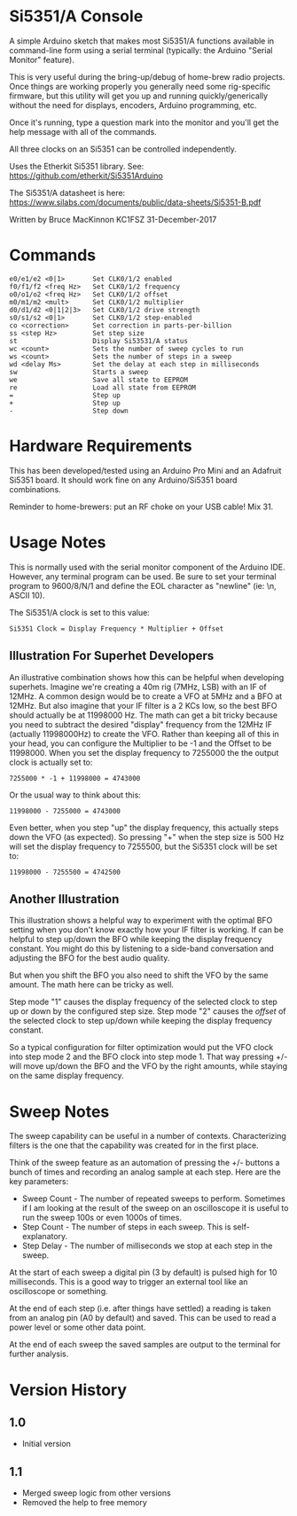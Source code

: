 Si5351/A Console
================

A simple Arduino sketch that makes most Si5351/A functions available in
command-line form using a serial terminal (typically: the Arduino "Serial Monitor"
feature).  

This is very useful during the bring-up/debug of home-brew radio projects.  Once
things are working properly you generally need some rig-specific firmware, but this
utility will get you up and running quickly/generically without the need for
displays, encoders, Arduino programming, etc.

Once it's running, type a question mark into the monitor and you'll get the
help message with all of the commands.

All three clocks on an Si5351 can be controlled independently.

Uses the Etherkit Si5351 library.  See: https://github.com/etherkit/Si5351Arduino

The Si5351/A datasheet is here: https://www.silabs.com/documents/public/data-sheets/Si5351-B.pdf

Written by Bruce MacKinnon KC1FSZ
31-December-2017

Commands
========

    e0/e1/e2 <0|1>       Set CLK0/1/2 enabled
    f0/f1/f2 <freq Hz>   Set CLK0/1/2 frequency
    o0/o1/o2 <freq Hz>   Set CLK0/1/2 offset
    m0/m1/m2 <mult>      Set CLK0/1/2 multiplier
    d0/d1/d2 <0|1|2|3>   Set CLK0/1/2 drive strength
    s0/s1/s2 <0|1>       Set CLK0/1/2 step-enabled
    co <correction>      Set correction in parts-per-billion
    ss <step Hz>         Set step size
    st                   Display Si53531/A status
    wc <count>           Sets the number of sweep cycles to run
    ws <count>           Sets the number of steps in a sweep
    wd <delay Ms>        Set the delay at each step in milliseconds
    sw                   Starts a sweep
    we                   Save all state to EEPROM
    re                   Load all state from EEPROM
    =                    Step up
    +                    Step up  
    -                    Step down

Hardware Requirements
=====================

This has been developed/tested using an Arduino Pro Mini and an Adafruit
Si5351 board.  It should work fine on any Arduino/Si5351 board combinations.

Reminder to home-brewers: put an RF choke on your USB cable! Mix 31.

Usage Notes
===========

This is normally used with the serial monitor component of the Arduino IDE.  However,
any terminal program can be used. Be sure to set your terminal program to
9600/8/N/1 and define the EOL character as "newline" (ie: \n, ASCII 10).

The Si5351/A clock is set to this value:

    Si5351 Clock = Display Frequency * Multiplier + Offset

Illustration For Superhet Developers
------------------------------------
An illustrative combination shows how this can be helpful when developing
superhets.  Imagine we're creating a 40m rig (7MHz, LSB) with an IF of 12MHz. A
common design would be to create a VFO at 5MHz and a BFO at 12MHz.  But also
imagine that your IF filter is a 2 KCs low, so the best BFO should actually be
at 11998000 Hz. The math can get a bit tricky because you need to subtract the
desired "display" frequency from the 12MHz IF (actually 11998000Hz) to create
the VFO.  Rather than keeping all of this in your head, you can configure the
Multiplier to be -1 and the Offset to be 11998000.  When you set the display
frequency to 7255000 the the output clock is actually set to:

    7255000 * -1 + 11998000 = 4743000

Or the usual way to think about this:

    11998000 - 7255000 = 4743000

Even better, when you step "up" the display frequency, this actually steps
down the VFO (as expected).  So pressing "+" when the step size is 500 Hz will
set the display frequency to 7255500, but the Si5351 clock will be set to:

    11998000 - 7255500 = 4742500

Another Illustration
--------------------
This illustration shows a helpful way to experiment with the optimal
BFO setting when you don't know exactly how your IF filter is working.
If can be helpful to step up/down the BFO while keeping the display frequency
constant.  You might do this by listening to a side-band conversation and
adjusting the BFO for the best audio quality.

But when you shift the BFO you also need to shift the VFO by the same
amount.  The math here can be tricky as well.  

Step mode "1" causes the display frequency of the selected clock to step
up or down by the configured step size.  Step mode "2" causes the *offset*
of the selected clock to step up/down while keeping the display frequency
constant.

So a typical configuration for filter optimization would put the VFO clock
into step mode 2 and the BFO clock into step mode 1.  That way pressing +/-
will move up/down the BFO and the VFO by the right amounts, while staying
on the same display frequency.  

Sweep Notes
===========

The sweep capability can be useful in a number of contexts.  Characterizing
filters is the one that the capability was created for in the first
place.

Think of the sweep feature as an automation of pressing the +/- buttons a
bunch of times and recording an analog sample at each step.  Here are
the key parameters:

* Sweep Count - The number of repeated sweeps to perform.  Sometimes if I
am looking at the result of the sweep on an oscilloscope it is useful to
run the sweep 100s or even 1000s of times.
* Step Count - The number of steps in each sweep.  This is self-explanatory.
* Step Delay - The number of milliseconds we stop at each step in the sweep.

At the start of each sweep a digital pin (3 by default) is pulsed high for
10 milliseconds.  This is a good way to trigger an external tool like an
oscilloscope or something.

At the end of each step (i.e. after things have settled) a reading is taken
from an analog pin (A0 by default) and saved. This can be used to read a
power level or some other data point.

At the end of each sweep the saved samples are output to the terminal for
further analysis.  

Version History
==============
1.0
---
* Initial version

1.1
---
* Merged sweep logic from other versions
* Removed the help to free memory
